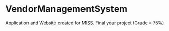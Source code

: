 # VendorManagementSystem
Application and Website created for MISS. Final year project (Grade = 75%)
